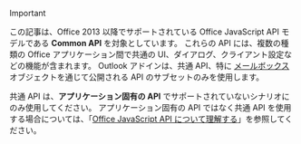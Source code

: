 > [!IMPORTANT]
> この記事は、Office 2013 以降でサポートされている Office JavaScript API モデルである **Common API** を対象としています。 これらの API には、複数の種類の Office アプリケーション間で共通の UI、ダイアログ、クライアント設定などの機能が含まれます。 Outlook アドインは、共通 API、特に [メールボックス](/javascript/api/outlook/office.mailbox) オブジェクトを通じて公開される API のサブセットのみを使用します。
> 
> 共通 API は、**アプリケーション固有の API** でサポートされていないシナリオにのみ使用してください。 アプリケーション固有の API ではなく共通 API を使用する場合については、「[Office JavaScript API について理解する](../develop/understanding-the-javascript-api-for-office.md)」を参照してください。